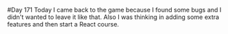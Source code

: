 #Day 171
Today I came back to the game because I found some bugs and I didn't wanted to leave it like that.
Also I was thinking in adding some extra features and then start a React course.
